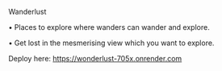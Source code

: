 Wanderlust

• Places to explore where wanders can wander and explore.

• Get lost in the mesmerising view which you want to explore.

Deploy here:  https://wonderlust-705x.onrender.com
